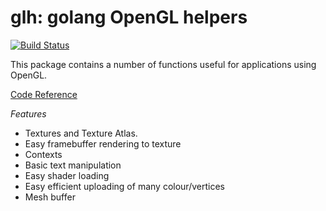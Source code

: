 glh: golang OpenGL helpers
==========================

[![Build Status](https://secure.travis-ci.org/go-gl-legacy/glh.png)](http://travis-ci.org/go-gl/glh)

This package contains a number of functions useful for applications using OpenGL.

[Code Reference](http://godoc.org/github.com/go-gl-legacy/glh)

*Features*

* Textures and Texture Atlas.
* Easy framebuffer rendering to texture
* Contexts
* Basic text manipulation
* Easy shader loading
* Easy efficient uploading of many colour/vertices
* Mesh buffer
